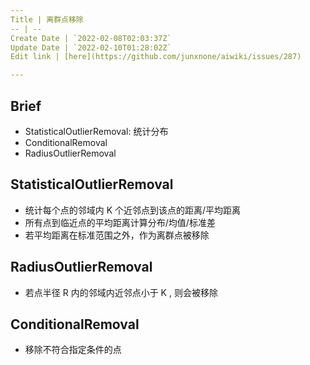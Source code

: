 ```yaml
---
Title | 离群点移除
-- | --
Create Date | `2022-02-08T02:03:37Z`
Update Date | `2022-02-10T01:28:02Z`
Edit link | [here](https://github.com/junxnone/aiwiki/issues/287)

---
```

## Brief
- StatisticalOutlierRemoval: 统计分布
- ConditionalRemoval
- RadiusOutlierRemoval

## StatisticalOutlierRemoval

- 统计每个点的邻域内 K 个近邻点到该点的距离/平均距离
- 所有点到临近点的平均距离计算分布/均值/标准差
- 若平均距离在标准范围之外，作为离群点被移除

## RadiusOutlierRemoval

- 若点半径 R 内的邻域内近邻点小于 K , 则会被移除

## ConditionalRemoval

- 移除不符合指定条件的点
